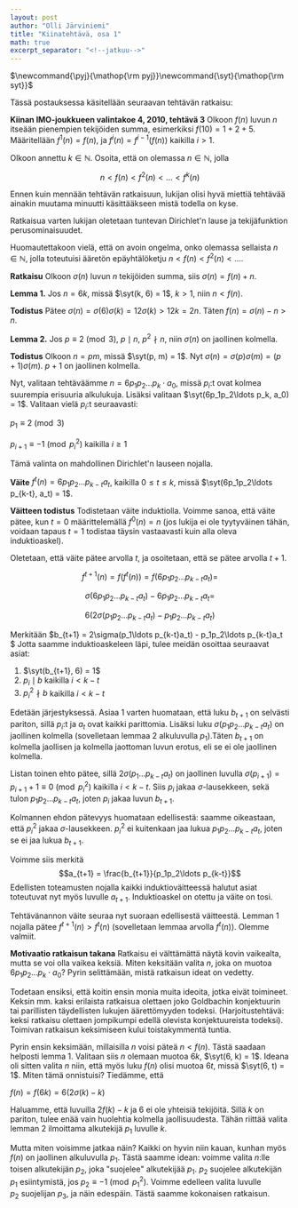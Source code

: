 ```yaml
---
layout: post
author: "Olli Järviniemi"
title: "Kiinatehtävä, osa 1"
math: true
excerpt_separator: "<!--jatkuu-->"
---
```


<div class="hidden">
$\newcommand{\pyj}{\mathop{\rm pyj}}\newcommand{\syt}{\mathop{\rm syt}}$
</div>

Tässä postauksessa käsitellään seuraavan tehtävän ratkaisu:

**Kiinan IMO-joukkueen valintakoe 4, 2010, tehtävä 3**
Olkoon $f(n)$ luvun $n$ itseään pienempien tekijöiden summa, esimerkiksi $f(10) = 1 + 2 + 5$. Määritellään $f^1(n) = f(n)$, ja $f^i(n) = f^{i-1}(f(n))$ kaikilla $i > 1$.

Olkoon annettu $k \in \mathbb{N}$. Osoita, että on olemassa $n \in \mathbb{N}$, jolla

$$n < f(n) < f^2(n) < \ldots < f^k(n) $$

<!--jatkuu-->

Ennen kuin mennään tehtävän ratkaisuun, lukijan olisi hyvä miettiä tehtävää ainakin muutama minuutti käsittääkseen mistä todella on kyse.

Ratkaisua varten lukijan oletetaan tuntevan Dirichlet'n lause ja tekijäfunktion perusominaisuudet.

Huomautettakoon vielä, että on avoin ongelma, onko olemassa sellaista $n \in \mathbb{N}$, jolla toteutuisi ääretön epäyhtälöketju $n < f(n) < f^2(n) < \ldots$.

**Ratkaisu**
Olkoon $\sigma(n)$ luvun $n$ tekijöiden summa, siis $\sigma(n) = f(n) + n$.

**Lemma 1.**
Jos $n = 6k$, missä $\syt(k, 6) = 1$, $k > 1$, niin $n < f(n)$.

**Todistus**
Pätee $\sigma(n) = \sigma(6) \sigma(k) = 12\sigma(k) > 12k = 2n$. Täten $f(n) = \sigma(n) - n > n$.

**Lemma 2.**
Jos $p \equiv 2 \pmod{3}$, $p \mid n$, $p^2 \nmid n$, niin $\sigma(n)$ on jaollinen kolmella.

**Todistus**
Olkoon $n = pm$, missä $\syt(p, m) = 1$. Nyt $\sigma(n) = \sigma(p)\sigma(m) = (p+1)\sigma(m)$. $p + 1$ on jaollinen kolmella.


Nyt, valitaan tehtäväämme $n = 6p_1p_2 \ldots p_k \cdot a_0$, missä $p_i$:t ovat kolmea suurempia erisuuria alkulukuja. Lisäksi valitaan $\syt(6p_1p_2\ldots p_k, a_0) = 1$. Valitaan vielä $p_i$:t seuraavasti:

$p_1 \equiv 2 \pmod{3}$

$p_{i+1} \equiv -1 \pmod{p_i^2}$ kaikilla $i \ge 1$

Tämä valinta on mahdollinen Dirichlet'n lauseen nojalla.

**Väite**
$f^t(n) = 6p_1p_2\ldots p_{k-t}a_t$, kaikilla $0 \le t \le k$, missä $\syt(6p_1p_2\ldots p_{k-t}, a_t) = 1$.

**Väitteen todistus**
Todistetaan väite induktiolla. Voimme sanoa, että väite pätee, kun $t = 0$ määrittelemällä $f^0(n) = n$ (jos lukija ei ole tyytyväinen tähän, voidaan tapaus $t = 1$ todistaa täysin vastaavasti kuin alla oleva induktioaskel).

Oletetaan, että väite pätee arvolla $t$, ja osoitetaan, että se pätee arvolla $t+1$.

$$f^{t+1}(n) = f(f^{t}(n)) = f(6p_1p_2\ldots p_{k-t}a_t) = $$

$$ \sigma(6p_1p_2 \ldots p_{k-t}a_t) - 6p_1p_2\ldots p_{k-t}a_t = $$

$$ 6(2\sigma(p_1p_2 \ldots p_{k-t}a_t) - p_1p_2\ldots p_{k-t}a_t)$$

Merkitään $b_{t+1} = 2\sigma(p_1\ldots p_{k-t}a_t) - p_1p_2\ldots p_{k-t}a_t $
Jotta saamme induktioaskeleen läpi, tulee meidän osoittaa seuraavat asiat:

  1. $\syt(b_{t+1}, 6) = 1$
  2. $p_i \mid b$ kaikilla $i < k - t$
  3. $p_i^2 \nmid b$ kaikilla $i < k - t$

Edetään järjestyksessä. Asiaa 1 varten huomataan, että luku $b_{t+1}$ on selvästi pariton, sillä $p_i$:t ja $a_t$ ovat kaikki parittomia. Lisäksi luku $\sigma(p_1p_2\ldots p_{k-t}a_t)$ on jaollinen kolmella (sovelletaan lemmaa 2 alkuluvulla $p_1$).Täten $b_{t+1}$ on kolmella jaollisen ja kolmella jaottoman luvun erotus, eli se ei ole jaollinen kolmella.

Listan toinen ehto pätee, sillä $2\sigma(p_1\ldots p_{k-t}a_t)$ on jaollinen luvulla $\sigma(p_{i+1}) = p_{i+1} + 1 \equiv 0 \pmod {p_i^2}$ kaikilla $i < k - t$. Siis $p_i$ jakaa $\sigma$-lausekkeen, sekä tulon $p_1p_2\ldots p_{k-t}a_t$, joten $p_i$ jakaa luvun $b_{t+1}$.

Kolmannen ehdon pätevyys huomataan edellisestä: saamme oikeastaan, että $p_i^2$ jakaa $\sigma$-lausekkeen. $p_i^2$ ei kuitenkaan jaa lukua $p_1p_2\ldots p_{k-t}a_t$, joten se ei jaa lukua $b_{t+1}$.

Voimme siis merkitä
$$a_{t+1} = \frac{b_{t+1}}{p_1p_2\ldots p_{k-t}}$$
Edellisten toteamusten nojalla kaikki induktioväitteessä halutut asiat toteutuvat nyt myös luvulle $a_{t+1}$. Induktioaskel on otettu ja väite on tosi.


Tehtävänannon väite seuraa nyt suoraan edellisestä väitteestä. Lemman 1 nojalla pätee $f^{t+1}(n) > f^t(n)$ (sovelletaan lemmaa arvolla $f^t(n)$). Olemme valmiit.

**Motivaatio ratkaisun takana**
Ratkaisu ei välttämättä näytä kovin vaikealta, mutta se voi olla vaikea keksiä. Miten keksitään valita $n$, joka on muotoa $6p_1p_2\ldots p_k \cdot a_0$? Pyrin selittämään, mistä ratkaisun ideat on vedetty.

Todetaan ensiksi, että koitin ensin monia muita ideoita, jotka eivät toimineet. Keksin mm. kaksi erilaista ratkaisua olettaen joko Goldbachin konjektuurin tai parillisten täydellisten lukujen äärettömyyden todeksi. (Harjoitustehtävä: keksi ratkaisu olettaen jompikumpi edellä olevista konjektuureista todeksi). Toimivan ratkaisun keksimiseen kului toistakymmentä tuntia.

Pyrin ensin keksimään, millaisilla $n$ voisi päteä $n < f(n)$. Tästä saadaan helposti lemma 1. Valitaan siis $n$ olemaan muotoa $6k$, $\syt(6, k) = 1$. Ideana oli sitten valita $n$ niin, että myös luku $f(n)$ olisi muotoa $6t$, missä $\syt(6, t) = 1$. Miten tämä onnistuisi? Tiedämme, että

$f(n) = f(6k) = 6(2\sigma(k) - k)$

Haluamme, että luvuilla $2f(k) - k$ ja $6$ ei ole yhteisiä tekijöitä. Sillä $k$ on pariton, tulee enää vain huolehtia kolmella jaollisuudesta. Tähän riittää valita lemman 2 ilmoittama alkutekijä $p_1$ luvulle $k$.

Mutta miten voisimme jatkaa näin? Kaikki on hyvin niin kauan, kunhan myös $f(n)$ on jaollinen alkuluvulla $p_1$. Tästä saamme idean: voimme valita $n$:lle toisen alkutekijän $p_2$, joka "suojelee" alkutekijää $p_1$. $p_2$ suojelee alkutekijän $p_1$ esiintymistä, jos $p_2 \equiv -1 \pmod{p_1^2}$. Voimme edelleen valita luvulle $p_2$ suojelijan $p_3$, ja näin edespäin. Tästä saamme kokonaisen ratkaisun.
